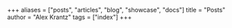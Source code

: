 +++
aliases = ["posts", "articles", "blog", "showcase", "docs"]
title = "Posts"
author = "Alex Krantz"
tags = ["index"]
+++

